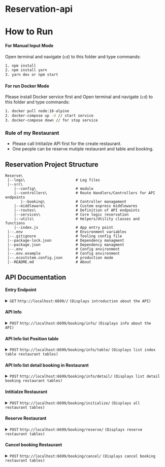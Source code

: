 # Reservation-api

# How to Run
#### For Manual Input Mode

Open terminal and navigate (`cd`) to this folder and type commands:

```bash
1. npm install
2. npm install yarn
3. yarn dev or npm start
```

#### For run Docker Mode

Please install Docker service first and Open terminal and navigate (`cd`) to this folder and type commands:

```bash
1. docker pull node:18-alpine
2. docker-compose up -d // start service
3. docker-compose down // for stop service
```

### Rule of my Restaurant

* Please call Intitailze API first for the create restaurant.
* One people can be reserve mutiple restaurant and table and booking.


## Reservation Project Structure

```
Reserve\         
 |--logs\                       # Log files             
 |--src\
    |--config\                  # module
    |--controllers\             # Route Handlers/Controllers for API endpoints
       |--booking\              # Controller management
    |--middleware\              # Custom express middlewares
    |--routes\                  # Definition of API endpoints
    |--services\                # Core logic reservation
    |--utils\                   # Helpers/Utility classes and functions
    |--index.js                 # App entry point
 |--.env                        # Environment variables
 |--.gitignore                  # Tooling config file
 |--package-lock.json           # Dependency managment
 |--package.json                # Dependency managment
 |--.env                        # Config environment
 |--.env.example                # Config environment
 |--.ecoststem.config.json      # production mode
 |--README.md                   # About
 ```

 ## API Documentation

#### Entry Endpoint

<details>
<summary><code>GET</code> <code>http://localhost:6699/<b>/</b></code> <code>(Displays introduction about the API)</code></summary>

##### Responses
> | http code     | content-type          | response                                   |
> |---------------|-----------------------|-------------------------------------------               |
> | `200`         | `text/html`           |`Welcome to Restaurant Table Reservation System's API! 🎉`|

##### Example cURL
> ```javascript
>  curl -i -H 'Accept: text/html' http://localhost:6699/
> ```
</details>

#### API Info

<details>
<summary><code>POST</code> <code>http://localhost:6699/booking/info/</code> <code>(Displays info about the API)</code></summary>

##### Responses
> | http code     | content-type          | response                                   |
> |---------------|-----------------------|-------------------------------------------             
> | `200`         | `application/json`    |  `"status": { "code": 0,"message": "Success"}, "data": { "restaurant": "b", "totalTable": 5, "totalAvaliable": 5, "dateAvaliable":"11-05-2023"}`
> | `400`         | `application/json`    | `"status": { "code": 0,"message": "Success"}, "data": "Not found Restaurant"`|
> | `999`         | `application/json`           |`"status": { "code": 0,"message": "Success"}, "data": ServiceNotAvailable`|
   

##### Example cURL
> ```javascript
> 'Accept: application/json' http://localhost:6699/booking/info/ req.body { restaurant: "example b" }
> ```
</details>

#### API Info list Position table

<details>
<summary><code>POST</code> <code>http://localhost:6699/booking/info/table/</code> <code>(Displays list index table restaurant tables)</code></summary>

##### Responses
> | http code     | content-type          | response                                   |
> |---------------|-----------------------|-------------------------------------------               |
> | `200`         | `application/json`    |`"status": { "code": 0,"message": "Success"}, "data": {"restaurant": "b","data": [1,2,3,4,5]}`|
> | `400`         | `application/json`    | `"status": { "code": 0,"message": "Success"}, "data": "Not found Restaurant"`|
> | `999`         | `application/json`           |`"status": { "code": 0,"message": "Success"}, "data": ServiceNotAvailable`|

##### Example cURL
> ```javascript
>  curl -i -H 'Accept: application/json' http://localhost:6699/booking/info/table/ req.body { restaurant: "example b" }
> ```
</details>

#### API Info list detail booking in Restaurant

<details>
<summary><code>POST</code> <code>http://localhost:6699/booking/info/detail/</code> <code>(Displays list detail booking restaurant tables)</code></summary>

##### Responses
> | http code     | content-type          | response                                   |
> |---------------|-----------------------|-------------------------------------------               |
> | `200`         | `application/json`    |`"status": { "code": 0,"message": "Success"}, "data": {"restaurant": "b","data": bookingID": "b-1683788823429-aa2"...`|
> | `400`         | `application/json`    | `"status": { "code": 0,"message": "Success"}, "data": "Not found Restaurant"`|
> | `999`         | `application/json`           |`"status": { "code": 0,"message": "Success"}, "data": ServiceNotAvailable`|

##### Example cURL
> ```javascript
>  curl -i -H 'Accept: application/json' http://localhost:6699/booking/info/detail req.body { restaurant: "example b" }
> ```
</details>

#### Intitialze Restaurant

<details>
<summary><code>POST</code> <code>http://localhost:6699/booking/initialize/</code> <code>(Displays all restaurant tables)</code></summary>

##### Responses
> | http code     | content-type          | response                                   |
> |---------------|-----------------------|-------------------------------------------               |
> | `201`         | `application/json`           |`"status": { "code": 0,"message": "Success"}, "data": {"restaurant": "b","tables": 5}`|
> | `400`         | `application/json`           |`"status": { "code": 0,"message": "Success"}, "data": This restaurant has already created`|
> | `999`         | `application/json`           |`"status": { "code": 0,"message": "Success"}, "data": ServiceNotAvailable`|

##### Example cURL
> ```javascript
>  curl -i -H 'Accept: application/json' http://localhost:6699/booking/initialize/ req.body { restaurant: "example b, table: 5" }
> ```
</details>

#### Reserve Restaurant

<details>
<summary><code>POST</code> <code>http://localhost:6699/booking/reserve/</code> <code>(Displays reserve restaurant tables)</code></summary>

##### Responses
> | http code     | content-type          | response                                   |
> |---------------|-----------------------|-------------------------------------------               |
> | `200`         | `application/json`           |`"status": { "code": 0,"message": "Success"}, "data": {"bookingID": "b-1683794899208-aa2",..}`|
> | `400`         | `application/json`           |`"status": { "code": 0,"message": "Success"}, "data": Table is not available`|
> | `400`         | `application/json`           |`"status": { "code": 0,"message": "Success"}, "data": Not found Restaurant`|
> | `999`         | `application/json`           |`"status": { "code": 0,"message": "Success"}, "data": ServiceNotAvailable`|

##### Example cURL
> ```javascript
>  curl -i -H 'Accept: application/json' http://localhost:6699/booking/reserve req.body {     "restaurant": "b" "type": "diner_group", "adults": 5,"name": "aa2","email": "tt@gmail.com","phonenumber": "0932222222","date": "09/05/2023" }
> ```
</details>

#### Cancel booking Restaurant

<details>
<summary><code>POST</code> <code>http://localhost:6699/booking/cancel/</code> <code>(Displays cancel booking restaurant tables)</code></summary>

##### Responses
> | http code     | content-type          | response                                   |
> |---------------|-----------------------|-------------------------------------------               |
> | `200`         | `application/json`           |`"status": { "code": 0,"message": "Success"}, "data": Already cancel booking`|
> | `400`         | `application/json`           |`"status": { "code": 0,"message": "Success"}, "data": Table is not available`|
> | `400`         | `application/json`           |`"status": { "code": 0,"message": "Success"}, "data": Not found Restaurant`|
> | `999`         | `application/json`           |`"status": { "code": 0,"message": "Success"}, "data": ServiceNotAvailable`|

##### Example cURL
> ```javascript
>  curl -i -H 'Accept: application/json' http://localhost:6699/booking/cancel/ req.body { "restaurant": "b","bookId": "b-1683788823429-aa2"}
> ```
</details>